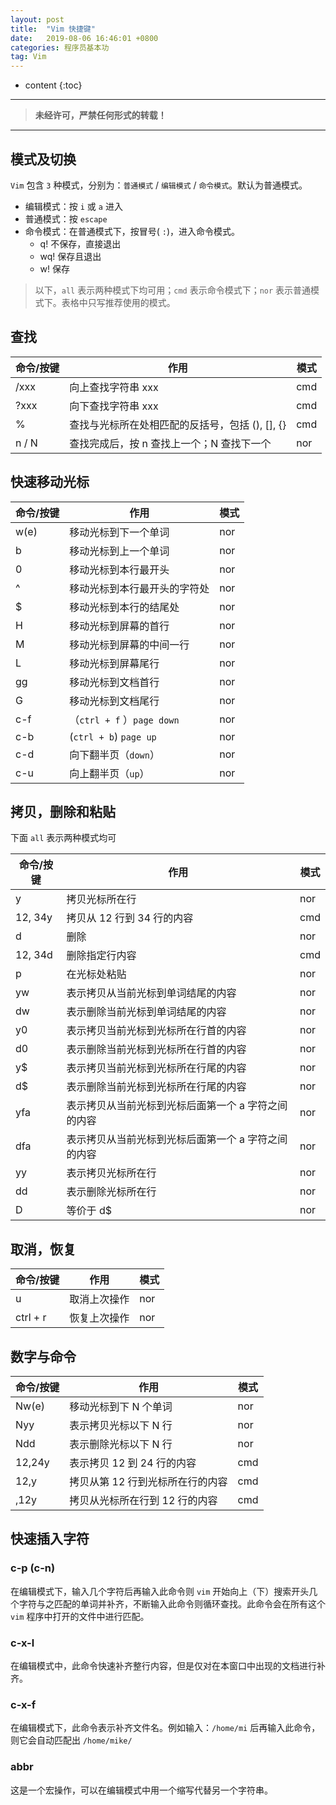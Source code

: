```yaml
---
layout: post
title:  "Vim 快捷键"
date:   2019-08-06 16:46:01 +0800
categories: 程序员基本功
tag: Vim
---
```



* content
{:toc}


****

> **未经许可，严禁任何形式的转载！**

****

## 模式及切换

`Vim` 包含 `3` 种模式，分别为：`普通模式` / `编辑模式` / `命令模式`。默认为普通模式。

- 编辑模式：按 `i` 或 `a` 进入
- 普通模式：按 `escape`
- 命令模式：在普通模式下，按冒号( `:`)，进入命令模式。
  - q!        不保存，直接退出
  - wq!      保存且退出
  - w!        保存

> 以下，`all` 表示两种模式下均可用；`cmd` 表示命令模式下；`nor` 表示普通模式下。表格中只写推荐使用的模式。

## 查找

| 命令/按键 | 作用                                             | 模式 |
| --------- | ------------------------------------------------ | ---- |
| /xxx      | 向上查找字符串 xxx                               | cmd  |
| ?xxx      | 向下查找字符串 xxx                               | cmd  |
| %         | 查找与光标所在处相匹配的反括号，包括 (),  [], {} | cmd  |
| n / N     | 查找完成后，按 n 查找上一个；N 查找下一个        | nor  |

## 快速移动光标

| 命令/按键 | 作用                         | 模式 |
| --------- | ---------------------------- | ---- |
| w(e)      | 移动光标到下一个单词         | nor  |
| b         | 移动光标到上一个单词         | nor  |
| 0         | 移动光标到本行最开头         | nor  |
| ^         | 移动光标到本行最开头的字符处 | nor  |
| $         | 移动光标到本行的结尾处       | nor  |
| H         | 移动光标到屏幕的首行         | nor  |
| M         | 移动光标到屏幕的中间一行     | nor  |
| L         | 移动光标到屏幕尾行           | nor  |
| gg        | 移动光标到文档首行           | nor  |
| G         | 移动光标到文档尾行           | nor  |
| c-f       | （`ctrl + f` ）`page down`   | nor  |
| c-b       | (`ctrl + b`)    `page up`    | nor  |
| c-d       | 向下翻半页（`down`）         | nor  |
| c-u       | 向上翻半页（`up`）           | nor  |

## 拷贝，删除和粘贴

下面 `all` 表示两种模式均可

| 命令/按键 | 作用                                                | 模式 |
| --------- | --------------------------------------------------- | ---- |
| y         | 拷贝光标所在行                                      | nor  |
| 12, 34y   | 拷贝从 12 行到 34 行的内容                          | cmd  |
| d         | 删除                                                | nor  |
| 12, 34d   | 删除指定行内容                                      | cmd  |
| p         | 在光标处粘贴                                        | nor  |
| yw        | 表示拷贝从当前光标到单词结尾的内容                  | nor  |
| dw        | 表示删除当前光标到单词结尾的内容                    | nor  |
| y0        | 表示拷贝当前光标到光标所在行首的内容                | nor  |
| d0        | 表示删除当前光标到光标所在行首的内容                | nor  |
| y$        | 表示拷贝当前光标到光标所在行尾的内容                | nor  |
| d$        | 表示删除当前光标到光标所在行尾的内容                | nor  |
| yfa       | 表示拷贝从当前光标到光标后面第一个 a 字符之间的内容 | nor  |
| dfa       | 表示拷贝从当前光标到光标后面第一个 a 字符之间的内容 | nor  |
| yy        | 表示拷贝光标所在行                                  | nor  |
| dd        | 表示删除光标所在行                                  | nor  |
| D         | 等价于 d$                                           | nor  |

## 取消，恢复

| 命令/按键 | 作用         | 模式 |
| --------- | ------------ | ---- |
| u         | 取消上次操作 | nor  |
| ctrl + r  | 恢复上次操作 | nor  |

## **数字与命令**

| 命令/按键 | 作用                             | 模式 |
| --------- | -------------------------------- | ---- |
| Nw(e)     | 移动光标到下 N 个单词            | nor  |
| Nyy       | 表示拷贝光标以下 N 行            | nor  |
| Ndd       | 表示删除光标以下 N 行            | nor  |
| 12,24y    | 表示拷贝 12 到 24 行的内容       | cmd  |
| 12,y      | 拷贝从第 12 行到光标所在行的内容 | cmd  |
| ,12y      | 拷贝从光标所在行到 12 行的内容   | cmd  |

## **快速插入字符**

### c-p (c-n)

在编辑模式下，输入几个字符后再输入此命令则 `vim` 开始向上（下）搜索开头几个字符与之匹配的单词并补齐，不断输入此命令则循环查找。此命令会在所有这个 `vim` 程序中打开的文件中进行匹配。

### c-x-l

在编辑模式中，此命令快速补齐整行内容，但是仅对在本窗口中出现的文档进行补齐。

### c-x-f

在编辑模式下，此命令表示补齐文件名。例如输入：`/home/mi` 后再输入此命令，则它会自动匹配出 `/home/mike/`

### abbr

这是一个宏操作，可以在编辑模式中用一个缩写代替另一个字符串。

